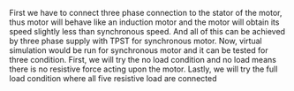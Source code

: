 First we have to connect three phase connection to the stator of the motor, thus motor will behave like an induction motor and the motor will obtain its speed slightly less than synchronous speed. And all of this can be achieved by three
phase supply with TPST for synchronous motor. Now, virtual simulation would be run for synchronous motor and it can be tested for three condition. First, we will try the no load condition and no load means there is no resistive force
acting upon the motor. Lastly, we will try the full load condition where all five resistive load are connected

